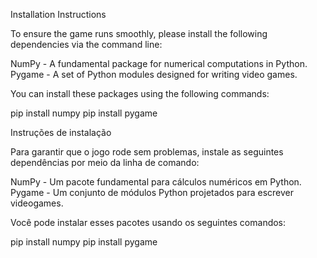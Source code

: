 Installation Instructions

To ensure the game runs smoothly, please install the following dependencies via the command line:

NumPy - A fundamental package for numerical computations in Python.
Pygame - A set of Python modules designed for writing video games.

You can install these packages using the following commands:

pip install numpy
pip install pygame


Instruções de instalação

Para garantir que o jogo rode sem problemas, instale as seguintes dependências por meio da linha de comando:

NumPy - Um pacote fundamental para cálculos numéricos em Python.
Pygame - Um conjunto de módulos Python projetados para escrever videogames.

Você pode instalar esses pacotes usando os seguintes comandos:

pip install numpy
pip install pygame
